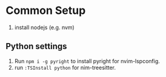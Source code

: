 # Common Setup
1. install nodejs (e.g. nvm)

## Python settings
1. Run `npm i -g pyright` to install pyright for nvim-lspconfig.
2. run `:TSInstall python` for nim-treesitter.
